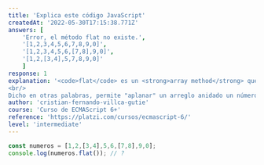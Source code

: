 ```yaml
---
title: 'Explica este código JavaScript'
createdAt: '2022-05-30T17:15:38.771Z'
answers: [
    'Error, el método flat no existe.', 
    '[1,2,3,4,5,6,7,8,9,0]', 
    '[1,2,3,4,5,6,[7,8],9,0]', 
    '[1,2,[3,4],5,7,8,9,0]'
    ]
response: 1
explanation: '<code>flat</code> es un <strong>array method</strong> que crea un nuevo arreglo con los elementos concatenados recursivamente hasta una profundidad especificada.
<br/>
Dicho en otras palabras, permite "aplanar" un arreglo anidado un número determinado de veces. Es una buena alernativa a usar por ejemplo reduce para hacer lo mismo y no muchos devs conocen que existe esta catacterística en el lenguaje.'
author: 'cristian-fernando-villca-gutie'
course: 'Curso de ECMAScript 6+'
reference: 'https://platzi.com/cursos/ecmascript-6/'
level: 'intermediate'
---
```

```javascript
const numeros = [1,2,[3,4],5,6,[7,8],9,0];
console.log(numeros.flat()); // ?
```
